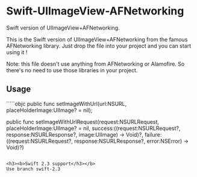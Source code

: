 # Swift-UIImageView-AFNetworking
Swift version of UIImageView+AFNetworking. 

This is the Swift version of UIImageView+AFNetworking from the famous AFNetworking library. 
Just drop the file into your project and you can start using it !

Note: this file doesn't use anything from AFNetworking or Alamofire. So there's no need to use those libraries in your project.

<h2><b>Usage</h2></b>
`````objc
public func setImageWithUrl(url:NSURL, placeHolderImage:UIImage? = nil);

public func setImageWithUrlRequest(request:NSURLRequest, placeHolderImage:UIImage? = nil,
        success:((request:NSURLRequest?, response:NSURLResponse?, image:UIImage) -> Void)?,
        failure:((request:NSURLRequest?, response:NSURLResponse?, error:NSError) -> Void)?)
`````

<h3><b>Swift 2.3 support</h3></b>
Use branch swift-2.3
